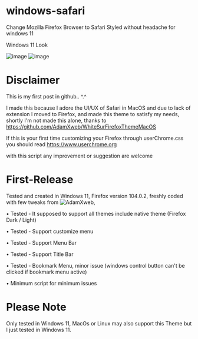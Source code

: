 # windows-safari
Change Mozilla Firefox Browser to Safari Styled without headache for windows 11

Windows 11 Look

![image](https://user-images.githubusercontent.com/24499277/190594371-a44068aa-cb9b-4d4c-b9de-28a9c3377266.png)
![image](https://user-images.githubusercontent.com/24499277/190612581-ec3bc45b-c2ad-469a-bc5a-ad062b709734.png)


# Disclaimer
This is my first post in github.. ^.^

I made this because I adore the UI/UX of Safari in MacOS and due to lack of extension I moved to Firefox, and made this theme to satisfy my needs, shortly I'm not made this alone, thanks to https://github.com/AdamXweb/WhiteSurFirefoxThemeMacOS

If this is your first time customizing your Firefox through userChrome.css you should read https://www.userchrome.org

with this script any improvement or suggestion are welcome

# First-Release

Tested and created in Windows 11, Firefox version 104.0.2, freshly coded with few tweaks from ![AdamXweb](https://github.com/AdamXweb/WhiteSurFirefoxThemeMacOS),

• Tested - It supposed to support all themes include native theme (Firefox Dark / Light)

• Tested - Support customize menu

• Tested - Support Menu Bar

• Tested - Support Title Bar

• Tested - Bookmark Menu, minor issue (windows control button can't be clicked if bookmark menu active)

• Minimum script for minimum issues

# Please Note

Only tested in Windows 11, MacOs or Linux may also support this Theme but I just tested in Windows 11.
